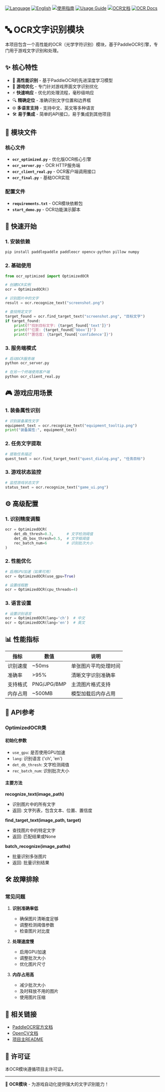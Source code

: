 [![Language](https://img.shields.io/badge/Language-中文-blue?style=for-the-badge)](./README.md)
[![English](https://img.shields.io/badge/English-README-green?style=for-the-badge)](./README_EN.md)
[![使用指南](https://img.shields.io/badge/使用指南-中文-orange?style=for-the-badge)](./使用指南.md)
[![Usage Guide](https://img.shields.io/badge/Usage_Guide-English-orange?style=for-the-badge)](./Usage_Guide_EN.md)
[![OCR文档](https://img.shields.io/badge/OCR文档-中文-purple?style=for-the-badge)](./OCR_README.md)
[![OCR Docs](https://img.shields.io/badge/OCR_Docs-English-purple?style=for-the-badge)](./OCR_README_EN.md)

# 🔤 OCR文字识别模块

本项目包含一个高性能的OCR（光学字符识别）模块，基于PaddleOCR引擎，专门用于游戏文字识别和处理。

## ✨ 核心特性

- 🚀 **高性能识别** - 基于PaddleOCR的先进深度学习模型
- 🎯 **游戏优化** - 专门针对游戏界面文字识别优化
- ⚡ **快速响应** - 优化的处理流程，毫秒级响应
- 🔍 **精确定位** - 准确识别文字位置和边界框
- 🌐 **多语言支持** - 支持中文、英文等多种语言
- 🛠️ **易于集成** - 简单的API接口，易于集成到其他项目

## 📁 模块文件

### 核心文件
- **`ocr_optimized.py`** - 优化版OCR核心引擎
- **`ocr_server.py`** - OCR HTTP服务端
- **`ocr_client_real.py`** - OCR客户端调用接口
- **`ocr_final.py`** - 基础OCR实现

### 配置文件
- **`requirements.txt`** - OCR模块依赖包
- **`start_demo.py`** - OCR功能演示脚本

## 🚀 快速开始

### 1. 安装依赖
```bash
pip install paddlepaddle paddleocr opencv-python pillow numpy
```

### 2. 基础使用
```python
from ocr_optimized import OptimizedOCR

# 创建OCR实例
ocr = OptimizedOCR()

# 识别图片中的文字
result = ocr.recognize_text("screenshot.png")

# 查找特定文字
target_found = ocr.find_target_text("screenshot.png", "目标文字")
if target_found:
    print(f"找到目标文字: {target_found['text']}")
    print(f"位置: {target_found['bbox']}")
    print(f"置信度: {target_found['confidence']}")
```

### 3. 服务端模式
```bash
# 启动OCR服务端
python ocr_server.py

# 在另一个终端使用客户端
python ocr_client_real.py
```

## 🎮 游戏应用场景

### 1. 装备属性识别
```python
# 识别装备属性文字
equipment_text = ocr.recognize_text("equipment_tooltip.png")
print("装备属性:", equipment_text)
```

### 2. 任务文字提取
```python
# 提取任务描述
quest_text = ocr.find_target_text("quest_dialog.png", "任务目标")
```

### 3. 游戏状态监控
```python
# 监控游戏状态文字
status_text = ocr.recognize_text("game_ui.png")
```

## ⚙️ 高级配置

### 1. 识别精度调整
```python
ocr = OptimizedOCR(
    det_db_thresh=0.3,      # 文字检测阈值
    det_db_box_thresh=0.5,  # 文字框阈值
    rec_batch_num=6         # 识别批次大小
)
```

### 2. 性能优化
```python
# 启用GPU加速（如果可用）
ocr = OptimizedOCR(use_gpu=True)

# 设置线程数
ocr = OptimizedOCR(cpu_threads=4)
```

### 3. 语言设置
```python
# 设置识别语言
ocr = OptimizedOCR(lang='ch')  # 中文
ocr = OptimizedOCR(lang='en')  # 英文
```

## 📊 性能指标

| 指标 | 数值 | 说明 |
|------|------|------|
| 识别速度 | ~50ms | 单张图片平均处理时间 |
| 准确率 | >95% | 清晰文字识别准确率 |
| 支持格式 | PNG/JPG/BMP | 主流图片格式支持 |
| 内存占用 | ~500MB | 模型加载后内存占用 |

## 🔧 API参考

### OptimizedOCR类

#### 初始化参数
- `use_gpu`: 是否使用GPU加速
- `lang`: 识别语言 ('ch', 'en')
- `det_db_thresh`: 文字检测阈值
- `rec_batch_num`: 识别批次大小

#### 主要方法

**recognize_text(image_path)**
- 识别图片中的所有文字
- 返回: 文字列表，包含文本、位置、置信度

**find_target_text(image_path, target)**
- 查找图片中的特定文字
- 返回: 匹配结果或None

**batch_recognize(image_paths)**
- 批量识别多张图片
- 返回: 批量识别结果

## 🛠️ 故障排除

### 常见问题

1. **识别准确率低**
   - 确保图片清晰度足够
   - 调整检测阈值参数
   - 检查图片对比度

2. **处理速度慢**
   - 启用GPU加速
   - 调整批次大小
   - 优化图片尺寸

3. **内存占用高**
   - 减少批次大小
   - 及时释放不用的图片
   - 使用图片压缩

## 🔗 相关链接

- [PaddleOCR官方文档](https://github.com/PaddlePaddle/PaddleOCR)
- [OpenCV文档](https://docs.opencv.org/)
- [项目主README](./README.md)

## 📄 许可证

本OCR模块遵循项目主许可证。

---

🎯 **OCR模块** - 为游戏自动化提供强大的文字识别能力！
